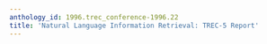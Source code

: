 ```yaml
---
anthology_id: 1996.trec_conference-1996.22
title: 'Natural Language Information Retrieval: TREC-5 Report'
---
```

